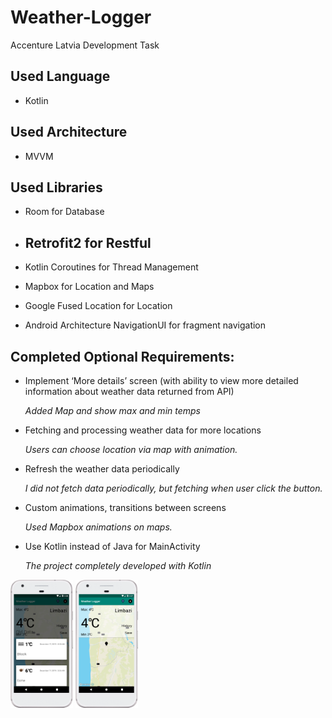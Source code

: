 # Weather-Logger
Accenture Latvia Development Task

## Used Language

- Kotlin

  

## Used Architecture

- MVVM



## Used Libraries

- Room for Database

- ## Retrofit2 for Restful

- Kotlin Coroutines for Thread Management

- Mapbox for Location and Maps

- Google Fused Location for Location

- Android Architecture NavigationUI for fragment navigation





## Completed Optional Requirements:

- Implement ‘More details’ screen (with ability to view more detailed information
  about weather data returned from API)

  *Added Map and show max and min temps*

- Fetching and processing weather data for more locations

  *Users can choose location via map with animation.*

- Refresh the weather data periodically

  *I did not fetch data periodically, but fetching when user click the button.*

- Custom animations, transitions between screens

  *Used Mapbox animations on maps.*

- Use Kotlin instead of Java for MainActivity

  *The project completely developed with Kotlin*



<img src="device-2019-12-17-032821.png" alt="device-2019-12-16-221914" style="zoom:20%;" />







<img src="device-2019-12-17-032752.png" alt="device-2019-12-16-221733" style="zoom:20%;" />


